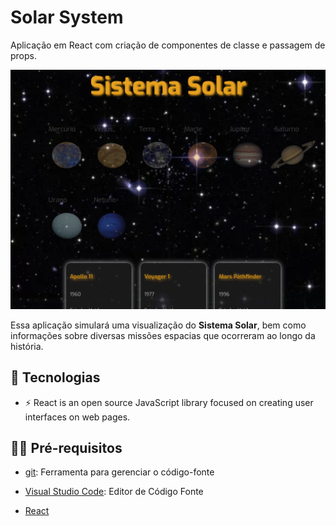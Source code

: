 # Solar System

Aplicação em React com criação de componentes de classe e passagem de props.

![preview](./solar-system/.github/preview.png)

Essa aplicação simulará uma visualização do **Sistema Solar**, bem como informações sobre diversas missões espacias que ocorreram ao longo da história.

## 🚀 Tecnologias

- ⚡ React is an open source JavaScript library focused on creating user interfaces on web pages.

## ✋🏻 Pré-requisitos

- [git](https://git-scm.com/downloads): Ferramenta para gerenciar o código-fonte

- [Visual Studio Code](https://code.visualstudio.com/): Editor de Código Fonte
- [React](https://reactjs.org/)
